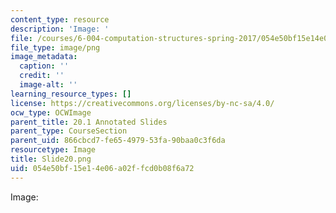 ```yaml
---
content_type: resource
description: 'Image: '
file: /courses/6-004-computation-structures-spring-2017/054e50bf15e14e06a02ffcd0b08f6a72_Slide20.png
file_type: image/png
image_metadata:
  caption: ''
  credit: ''
  image-alt: ''
learning_resource_types: []
license: https://creativecommons.org/licenses/by-nc-sa/4.0/
ocw_type: OCWImage
parent_title: 20.1 Annotated Slides
parent_type: CourseSection
parent_uid: 866cbcd7-fe65-4979-53fa-90baa0c3f6da
resourcetype: Image
title: Slide20.png
uid: 054e50bf-15e1-4e06-a02f-fcd0b08f6a72
---
```

Image: 